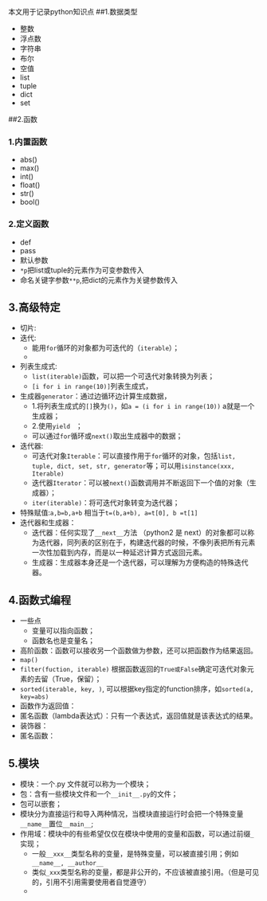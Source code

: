 本文用于记录python知识点
##1.数据类型
- 整数
- 浮点数
- 字符串
- 布尔
- 空值
- list
- tuple
- dict
- set

##2.函数
### 1.内置函数
- abs()
- max()
- int()
- float()
- str()
- bool()
### 2.定义函数
- def
- pass
- 默认参数
- `*p`把list或tuple的元素作为可变参数传入
- 命名关键字参数`**p`,把dict的元素作为关键参数传入

## 3.高级特定
- 切片:
- 迭代:
  - 能用`for`循环的对象都为可迭代的（`iterable`）；
  - ​
- 列表生成式:
  - `list(iterable)`函数，可以把一个可迭代对象转换为列表；
  - `[i for i in range(10)]`列表生成式，
- 生成器`generator`：通过边循环边计算生成数据，
  - 1.将列表生成式的`[]`换为`()`，如`a = (i for i in range(10))` a就是一个生成器；
  - 2.使用`yield ` ；
  - 可以通过`for`循环或`next()`取出生成器中的数据；
- 迭代器:
  - 可迭代对象`Iterable`：可以直接作用于`for`循环的对象，包括`list, tuple, dict, set, str, generator`等；可以用`isinstance(xxx, Iterable)`
  - 迭代器`Iterator`：可以被`next()`函数调用并不断返回下一个值的对象（生成器）；
  - `iter(iterable)`：将可迭代对象转变为迭代器；
- 特殊赋值:`a,b=b,a+b` 相当于`t=(b,a+b), a=t[0], b =t[1]`
- 迭代器和生成器：
  - 迭代器：任何实现了` __next__ `方法 （python2 是 next）的对象都可以称为迭代器，同列表的区别在于，构建迭代器的时候，不像列表把所有元素一次性加载到内存，而是以一种延迟计算方式返回元素。
  - 生成器：生成器本身还是一个迭代器，可以理解为方便构造的特殊迭代器。

## 4.函数式编程

-   一些点
    -   变量可以指向函数；
    -   函数名也是变量名；
-   高阶函数：函数可以接收另一个函数做为参数，还可以把函数作为结果返回。
-   `map()`
-   `filter(fuction, iterable)` 根据函数返回的`True或False`确定可迭代对象元素的去留（True，保留）；
-   `sorted(iterable, key, )`, 可以根据key指定的function排序，如`sorted(a, key=abs)`
-   函数作为返回值： 
-   匿名函数（lambda表达式）：只有一个表达式，返回值就是该表达式的结果。
-   装饰器：
-   匿名函数：

## 5.模块

-   模块：一个.py 文件就可以称为一个模块；
-   包：含有一些模块文件和一个`__init__.py`的文件；
-   包可以嵌套；
-   模块分为直接运行和导入两种情况，当模块直接运行时会把一个特殊变量`__name__`置位`__main__`;
-   作用域：模块中的有些希望仅仅在模块中使用的变量和函数，可以通过前缀`_`实现；
    -   一般`__xxx__`类型名称的变量，是特殊变量，可以被直接引用；例如`__name__, __author__`
    -   类似`_xxx`类型名称的变量，都是非公开的，不应该被直接引用。（但是可见的，引用不引用需要使用者自觉遵守）
    -   ​